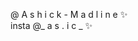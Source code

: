 @ A s h i c k - M a d l i n e ✨  
insta @_ a s . i c _ ✨

<!---
Ashick-Madline/Ashick-Madline is a ✨ special ✨ repository because its `README.md` (this file) appears on your GitHub profile.
You can click the Preview link to take a look at your changes.
--->
